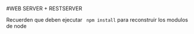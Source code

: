 #WEB SERVER + RESTSERVER

Recuerden que deben ejecutar ``` npm install``` para reconstruir los modulos de node